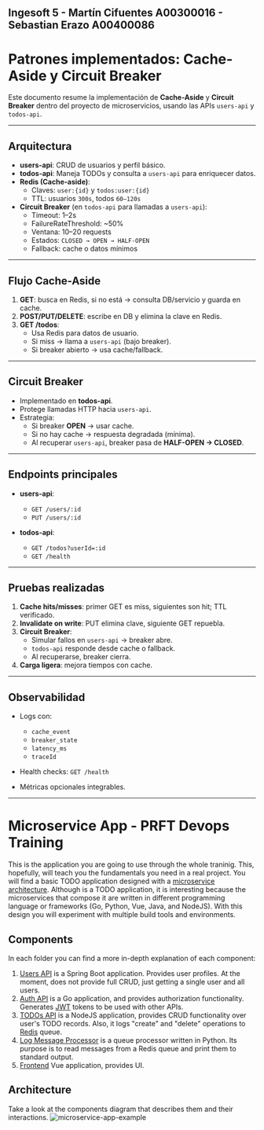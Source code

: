 ## Ingesoft 5 - Martín Cifuentes A00300016 - Sebastian Erazo A00400086


# Patrones implementados: Cache-Aside y Circuit Breaker

Este documento resume la implementación de **Cache-Aside** y **Circuit Breaker** dentro del proyecto de microservicios, usando las APIs `users-api` y `todos-api`.

---

## Arquitectura

- **users-api**: CRUD de usuarios y perfil básico.  
- **todos-api**: Maneja TODOs y consulta a `users-api` para enriquecer datos.  
- **Redis (Cache-aside)**:  
  - Claves: `user:{id}` y `todos:user:{id}`  
  - TTL: usuarios `300s`, todos `60–120s`  
- **Circuit Breaker** (en `todos-api` para llamadas a `users-api`):  
  - Timeout: 1–2s  
  - FailureRateThreshold: ~50%  
  - Ventana: 10–20 requests  
  - Estados: `CLOSED → OPEN → HALF-OPEN`  
  - Fallback: cache o datos mínimos

---

## Flujo Cache-Aside

1. **GET**: busca en Redis, si no está → consulta DB/servicio y guarda en cache.  
2. **POST/PUT/DELETE**: escribe en DB y elimina la clave en Redis.  
3. **GET /todos**:  
   - Usa Redis para datos de usuario.  
   - Si miss → llama a `users-api` (bajo breaker).  
   - Si breaker abierto → usa cache/fallback.  

---

## Circuit Breaker

- Implementado en **todos-api**.  
- Protege llamadas HTTP hacia `users-api`.  
- Estrategia:  
  - Si breaker **OPEN** → usar cache.  
  - Si no hay cache → respuesta degradada (mínima).  
  - Al recuperar `users-api`, breaker pasa de **HALF-OPEN → CLOSED**.  

---

## Endpoints principales

- **users-api**:  
  - `GET /users/:id`  
  - `PUT /users/:id`  

- **todos-api**:  
  - `GET /todos?userId=:id`  
  - `GET /health`  

---

## Pruebas realizadas

1. **Cache hits/misses**: primer GET es miss, siguientes son hit; TTL verificado.  
2. **Invalidate on write**: PUT elimina clave, siguiente GET repuebla.  
3. **Circuit Breaker**:  
   - Simular fallos en `users-api` → breaker abre.  
   - `todos-api` responde desde cache o fallback.  
   - Al recuperarse, breaker cierra.  
4. **Carga ligera**: mejora tiempos con cache.  

---

## Observabilidad

- Logs con:  
  - `cache_event`  
  - `breaker_state`  
  - `latency_ms`  
  - `traceId`  

- Health checks: `GET /health`  
- Métricas opcionales integrables.
---


# Microservice App - PRFT Devops Training

This is the application you are going to use through the whole traninig. This, hopefully, will teach you the fundamentals you need in a real project. You will find a basic TODO application designed with a [microservice architecture](https://microservices.io). Although is a TODO application, it is interesting because the microservices that compose it are written in different programming language or frameworks (Go, Python, Vue, Java, and NodeJS). With this design you will experiment with multiple build tools and environments. 

## Components
In each folder you can find a more in-depth explanation of each component:

1. [Users API](/users-api) is a Spring Boot application. Provides user profiles. At the moment, does not provide full CRUD, just getting a single user and all users.
2. [Auth API](/auth-api) is a Go application, and provides authorization functionality. Generates [JWT](https://jwt.io/) tokens to be used with other APIs.
3. [TODOs API](/todos-api) is a NodeJS application, provides CRUD functionality over user's TODO records. Also, it logs "create" and "delete" operations to [Redis](https://redis.io/) queue.
4. [Log Message Processor](/log-message-processor) is a queue processor written in Python. Its purpose is to read messages from a Redis queue and print them to standard output.
5. [Frontend](/frontend) Vue application, provides UI.

## Architecture

Take a look at the components diagram that describes them and their interactions.
![microservice-app-example](/arch-img/Microservices.png)